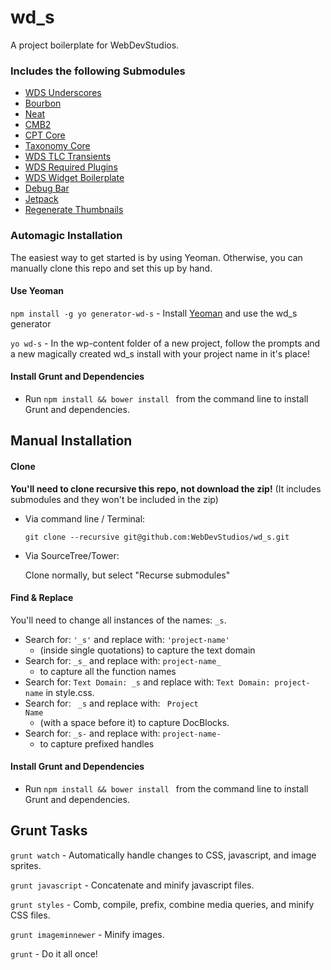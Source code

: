wd_s
====

A project boilerplate for WebDevStudios.

### Includes the following Submodules

* [WDS Underscores](https://github.com/WebDevStudios/_s)
* [Bourbon](https://github.com/thoughtbot/bourbon)
* [Neat](https://github.com/thoughtbot/neat)
* [CMB2](https://github.com/WebDevStudios/CMB2)
* [CPT Core](https://github.com/WebDevStudios/CPT_Core)
* [Taxonomy Core](https://github.com/WebDevStudios/Taxonomy_Core)
* [WDS TLC Transients](https://github.com/WebDevStudios/WDS-TLC-Transients)
* [WDS Required Plugins](https://github.com/WebDevStudios/WDS-Required-Plugins)
* [WDS Widget Boilerplate](https://github.com/WebDevStudios/WDS-Widget-Boilerplate)
* [Debug Bar](https://github.com/brandwaffle/wp-debug-bar.git)
* [Jetpack](https://github.com/Automattic/jetpack)
* [Regenerate Thumbnails](https://github.com/Viper007Bond/regenerate-thumbnails)

### Automagic Installation

The easiest way to get started is by using Yeoman. Otherwise, you can manually clone this repo and set this up by hand.

#### Use Yeoman

`npm install -g yo generator-wd-s` - Install [Yeoman](http://yeoman.io/) and use the wd_s generator

`yo wd-s` - In the wp-content folder of a new project, follow the prompts and a new magically created wd_s install with your project name in it's place!

#### Install Grunt and Dependencies
* Run `npm install && bower install ` from the command line to install Grunt and dependencies.

## Manual Installation

#### Clone

**You'll need to clone recursive this repo, not download the zip!** (It includes submodules and they won't be included in the zip)

* Via command line / Terminal:

  `git clone --recursive git@github.com:WebDevStudios/wd_s.git`

* Via SourceTree/Tower:

  Clone normally, but select "Recurse submodules"

#### Find & Replace

You'll need to change all instances of the names: `_s`.

* Search for: `'_s'` and replace with: `'project-name'`
  * (inside single quotations) to capture the text domain
* Search for: `_s_` and replace with: `project-name_`
  * to capture all the function names
* Search for: `Text Domain: _s` and replace with: `Text Domain: project-name` in style.css.
* Search for: <code>&nbsp;_s</code> and replace with: <code>&nbsp;Project Name</code>
   * (with a space before it) to capture DocBlocks.
* Search for: `_s-` and replace with: `project-name-`
  * to capture prefixed handles

#### Install Grunt and Dependencies
* Run `npm install && bower install ` from the command line to install Grunt and dependencies.

## Grunt Tasks

`grunt watch` - Automatically handle changes to CSS, javascript, and image sprites.

`grunt javascript` - Concatenate and minify javascript files.

`grunt styles` - Comb, compile, prefix, combine media queries, and minify CSS files.

`grunt imageminnewer` - Minify images.

`grunt` - Do it all once!
